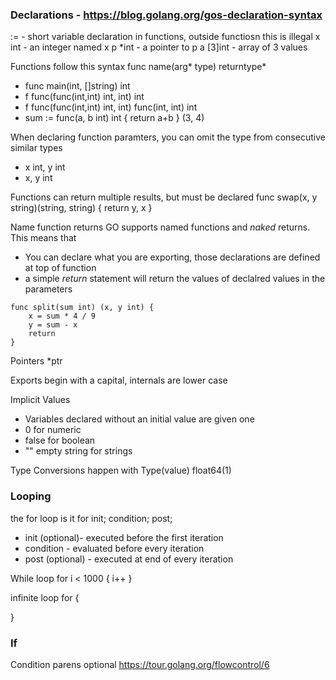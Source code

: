 ### Declarations - https://blog.golang.org/gos-declaration-syntax
 :=  - short variable declaration in functions, outside functiosn this is illegal
 x int - an integer named x
 p *int - a pointer to p
 a [3]int - array of 3 values

Functions follow this syntax
func name(arg* type) returntype*
 - func main(int, []string) int
 - f func(func(int,int) int, int) int
 - f func(func(int,int) int, int) func(int, int) int
 - sum := func(a, b int) int { return a+b } (3, 4)

When declaring function paramters, you can omit the type from consecutive similar types
 - x int, y int 
 - x, y  int

Functions can return multiple results, but must be declared
func swap(x, y string)(string, string) {
    return y, x
} 

Name function returns
GO supports named functions and *naked* returns.  This means that 
 - You can declare what you are exporting, those declarations are defined at top of function
 - a simple *return* statement will return the values of declalred values in the parameters
```
func split(sum int) (x, y int) {
	x = sum * 4 / 9
	y = sum - x
	return
}
```

Pointers
 *ptr

Exports begin with a capital, internals are lower case

Implicit Values
 - Variables declared without an initial value are given one
 - 0 for numeric
 - false for boolean
 - "" empty string for strings

Type Conversions happen with Type(value) float64(1) 

### Looping
the for loop is it
for init; condition; post;
 - init (optional)- executed before the first iteration
 - condition - evaluated before every iteration
 - post (optional) - executed at end of every iteration

While loop
for i < 1000 {
    i++
} 

infinite loop 
for {

}

### If

Condition parens optional
https://tour.golang.org/flowcontrol/6